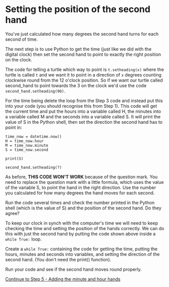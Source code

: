 # Setting the position of the second hand

You've just calculated how many degrees the second hand turns for each second of time.

The next step is to use Python to get the time (just like we did with the digital clock) then set the second hand to point to exactly the right position on the clock.

The code for telling a turtle which way to point is ```t.setheading(x)``` where the turtle is called ```t``` and we want it to point in a direction of ```x``` degrees counting clockwise round from the 12 o'clock position. So if we want our turtle called second_hand to point towards the 3 on the clock we'd use the code ```second_hand.setheading(90)```.

For the time being delete the loop from the Step 3 code and instead put this into your code (you should recognise this from Step 1). This code will get the current time and put the hours into a variable called H, the minutes into a variable called M and the seconds into a variable called S. It will print the value of S in the Python shell, then set the direction the second hand has to point in:
```
time_now = datetime.now()
H = time_now.hour
M = time_now.minute
S = time_now.second

print(S)

second_hand.setheading(?)
```
As before, **THIS CODE WON'T WORK** because of the question mark. You need to replace the question mark with a little formula, which uses the value of the variable S, to point the hand in the right direction. Use the number you calculated for how many degrees the hand moves for each second.

Run the code several times and check the number printed in the Python shell (which is the value of S) and the position of the second hand. Do they agree?

To keep our clock in synch with the computer's time we will need to keep checking the time and setting the position of the hands correctly. We can do this with just the second hand by putting the code shown above inside a ```while True:``` loop.

Create a ```while True:``` containing the code for getting the time, putting the hours, minutes and seconds into variables, and setting the direction of the second hand. (You don't need the print() function).

Run your code and see if the second hand moves round properly.

[Continue to Step 5 - Adding the minute and hour hands](../Step5-Adding-minute-and-hour-hands)


